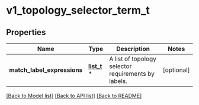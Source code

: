 # v1_topology_selector_term_t

## Properties
Name | Type | Description | Notes
------------ | ------------- | ------------- | -------------
**match_label_expressions** | [**list_t**](v1_topology_selector_label_requirement.md) \* | A list of topology selector requirements by labels. | [optional] 

[[Back to Model list]](../README.md#documentation-for-models) [[Back to API list]](../README.md#documentation-for-api-endpoints) [[Back to README]](../README.md)



